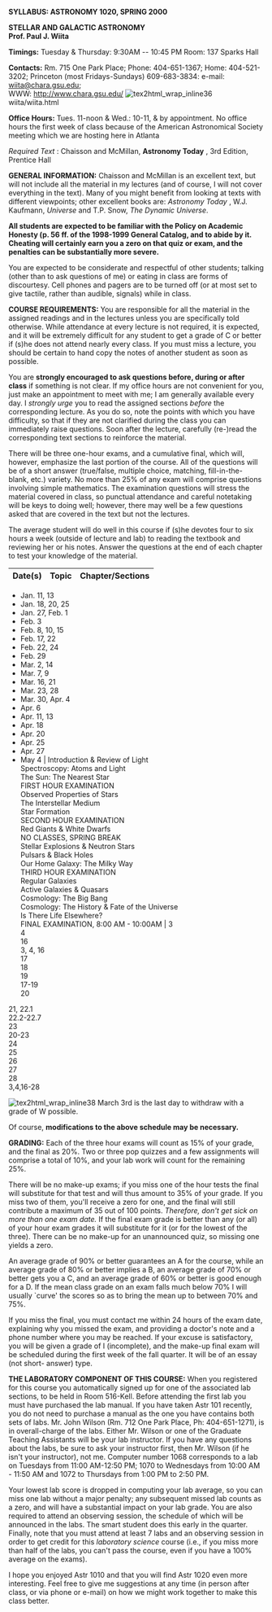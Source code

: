   

**SYLLABUS: ASTRONOMY 1020, SPRING 2000**  

**STELLAR AND GALACTIC ASTRONOMY**  
**Prof. Paul J. Wiita**  

**Timings:** Tuesday  & Thursday: 9:30AM -- 10:45 PM     Room: 137 Sparks Hall

**Contacts:** Rm. 715 One Park Place; Phone: 404-651-1367; Home: 404-521-3202;
Princeton (most Fridays-Sundays) 609-683-3834: e-mail: wiita@chara.gsu.edu;  
WWW: http://www.chara.gsu.edu/ ![tex2html_wrap_inline36](img1.gif)
wiita/wiita.html

**Office Hours:** Tues. 11-noon  & Wed.: 10-11, & by appointment. No office
hours the first week of class because of the American Astronomical Society
meeting which we are hosting here in Atlanta

_Required Text_ :   Chaisson and McMillan, **Astronomy Today** , 3rd Edition,
Prentice Hall

**GENERAL INFORMATION:** Chaisson and McMillan is an excellent text, but will
not include all the material in my lectures (and of course, I will not cover
everything in the text). Many of you might benefit from looking at texts with
different viewpoints; other excellent books are: _Astronomy Today_ , W.J.
Kaufmann, _Universe_ and T.P. Snow, _The Dynamic Universe_.

**All students are expected to be familiar with the Policy on Academic Honesty
(p. 56 ff. of the 1998-1999 General Catalog, and to abide by it. Cheating will
certainly earn you a zero on that quiz or exam, and the penalties can be
substantially more severe.**

You are expected to be considerate and respectful of other students; talking
(other than to ask questions of me) or eating in class are forms of
discourtesy. Cell phones and pagers are to be turned off (or at most set to
give tactile, rather than audible, signals) while in class.

**COURSE REQUIREMENTS:** You are responsible for all the material in the
assigned readings and in the lectures unless you are specifically told
otherwise. While attendance at every lecture is not required, it is expected,
and it will be extremely difficult for any student to get a grade of C or
better if (s)he does not attend nearly every class. If you must miss a
lecture, you should be certain to hand copy the notes of another student as
soon as possible.

You are **strongly encouraged to ask questions before, during or after class**
if something is not clear. If my office hours are not convenient for you, just
make an appointment to meet with me; I am generally available every day. I
_strongly urge_ you to read the assigned sections _before_ the corresponding
lecture. As you do so, note the points with which you have difficulty, so that
if they are not clarified during the class you can immediately raise
questions. Soon after the lecture, carefully (re-)read the corresponding text
sections to reinforce the material.

There will be three one-hour exams, and a cumulative final, which will,
however, emphasize the last portion of the course. All of the questions will
be of a short answer (true/false, multiple choice, matching, fill-in-the-
blank, etc.) variety. No more than 25% of any exam will comprise questions
involving simple mathematics. The examination questions will stress the
material covered in class, so punctual attendance and careful notetaking will
be keys to doing well; however, there may well be a few questions asked that
are covered in the text but not the lectures.

The average student will do well in this course if (s)he devotes four to six
hours a week (outside of lecture and lab) to reading the textbook and
reviewing her or his notes. Answer the questions at the end of each chapter to
test your knowledge of the material.  
  

**Date(s)** | **Topic** | **Chapter/Sections**  
---|---|---  
  * Jan. 11, 13 
  * Jan. 18, 20, 25 
  * Jan. 27, Feb. 1 
  * Feb. 3 
  * Feb. 8, 10, 15 
  * Feb. 17, 22 
  * Feb. 22, 24 
  * Feb. 29 
  * Mar. 2, 14 
  * Mar. 7, 9 
  * Mar. 16, 21 
  * Mar. 23, 28 
  * Mar. 30, Apr. 4 
  * Apr. 6 
  * Apr. 11, 13 
  * Apr. 18 
  * Apr. 20 
  * Apr. 25 
  * Apr. 27 
  * May 4 |  Introduction & Review of Light  
Spectroscopy: Atoms and Light  
The Sun: The Nearest Star  
FIRST HOUR EXAMINATION  
Observed Properties of Stars  
The Interstellar Medium  
Star Formation  
SECOND HOUR EXAMINATION  
Red Giants & White Dwarfs  
NO CLASSES, SPRING BREAK  
Stellar Explosions & Neutron Stars  
Pulsars & Black Holes  
Our Home Galaxy: The Milky Way  
THIRD HOUR EXAMINATION  
Regular Galaxies  
Active Galaxies & Quasars  
Cosmology: The Big Bang  
Cosmology: The History & Fate of the Universe  
Is There Life Elsewhere?  
FINAL EXAMINATION, 8:00 AM - 10:00AM |  3  
4  
16  
3, 4, 16  
17  
18  
19  
17-19  
20  
  
21, 22.1  
22.2-22.7  
23  
20-23  
24  
25  
26  
27  
28  
3,4,16-28  

![tex2html_wrap_inline38](img2.gif) March 3rd is the last day to withdraw with
a grade of W possible.

Of course, **modifications to the above schedule may be necessary.**

**GRADING:** Each of the three hour exams will count as 15% of your grade, and
the final as 20%. Two or three pop quizzes and a few assignments will comprise
a total of 10%, and your lab work will count for the remaining 25%.

There will be no make-up exams; if you miss one of the hour tests the final
will substitute for that test and will thus amount to 35% of your grade. If
you miss two of them, you'll receive a zero for one, and the final will still
contribute a maximum of 35 out of 100 points. _Therefore, don't get sick on
more than one exam date._ If the final exam grade is better than any (or all)
of your hour exam grades it will substitute for it (or for the lowest of the
three). There can be no make-up for an unannounced quiz, so missing one yields
a zero.

An average grade of 90% or better guarantees an A for the course, while an
average grade of 80% or better implies a B, an average grade of 70% or better
gets you a C, and an average grade of 60% or better is good enough for a D. If
the mean class grade on an exam falls much below 70% I will usually `curve'
the scores so as to bring the mean up to between 70% and 75%.

If you miss the final, you must contact me within 24 hours of the exam date,
explaining why you missed the exam, and providing a doctor's note and a phone
number where you may be reached. If your excuse is satisfactory, you will be
given a grade of I (incomplete), and the make-up final exam will be scheduled
during the first week of the fall quarter. It will be of an essay (not short-
answer) type.

**THE LABORATORY COMPONENT OF THIS COURSE:** When you registered for this
course you automatically signed up for one of the associated lab sections, to
be held in Room 516-Kell. Before attending the first lab you must have
purchased the lab manual. If you have taken Astr 101 recently, you do not need
to purchase a manual as the one you have contains both sets of labs. Mr. John
Wilson (Rm. 712 One Park Place, Ph: 404-651-1271), is in overall-charge of the
labs. Either Mr. Wilson or one of the Graduate Teaching Assistants will be
your lab instructor. If you have any questions about the labs, be sure to ask
your instructor first, then Mr. Wilson (if he isn't your instructor), not me.
Computer number 1068 corresponds to a lab on Tuesdays from 11:00 AM-12:50 PM;
1070 to Wednesdays from 10:00 AM - 11:50 AM and 1072 to Thursdays from 1:00 PM
to 2:50 PM.

Your lowest lab score is dropped in computing your lab average, so you can
miss one lab without a major penalty; any subsequent missed lab counts as a
zero, and will have a substantial impact on your lab grade. You are also
required to attend an observing session, the schedule of which will be
announced in the labs. The smart student does this early in the quarter.
Finally, note that you must attend at least 7 labs and an observing session in
order to get credit for this _laboratory science_ course (i.e., if you miss
more than half of the labs, you can't pass the course, even if you have a 100%
average on the exams).

I hope you enjoyed Astr 1010 and that you will find Astr 1020 even more
interesting. Feel free to give me suggestions at any time (in person after
class, or via phone or e-mail) on how we might work together to make this
class better.

  

